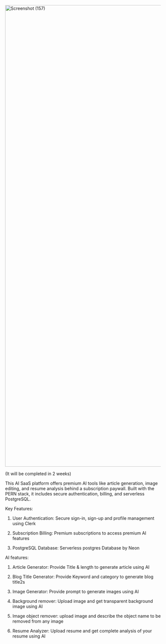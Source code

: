 <img width="2829" height="1492" alt="Screenshot (157)" src="https://github.com/user-attachments/assets/b44f60c5-2e02-4e50-9228-ba88ccaf5422" />

(It will be completed in 2 weeks)


This AI SaaS platform offers premium AI tools like article generation, image editing, and resume analysis behind a subscription paywall. Built with the PERN stack, it includes secure authentication, billing, and serverless PostgreSQL.

Key Features:

1) User Authentication: Secure sign-in, sign-up and profile management using Clerk

2) Subscription Billing: Premium subscriptions to access premium AI features

3) PostgreSQL Database: Serverless postgres Database by Neon

AI features:

1) Article Generator: Provide Title & length to generate article using AI

2) Blog Title Generator: Provide Keyword and category to generate blog title2s

3) Image Generator: Provide prompt to generate images using AI

4) Background remover: Upload image and get transparent background image using AI

5) Image object remover: upload image and describe the object name to be removed from any image

6) Resume Analyzer: Upload resume and get complete analysis of your resume using AI

